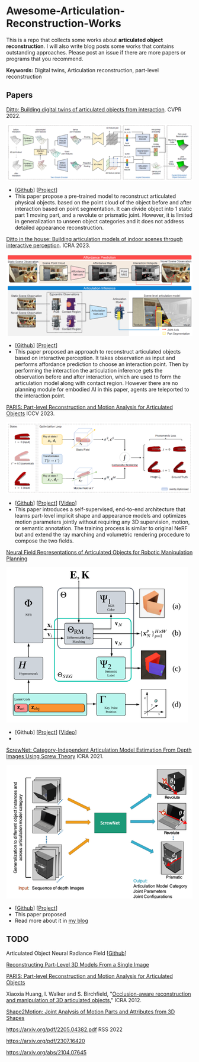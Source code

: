 # Awesome-Articulation-Reconstruction-Works

This is a repo that collects some works about **articulated object reconstruction**. I will also write blog posts some works that contains outstanding approaches. Please post an issue if there are more papers or programs that you recommend. 

**Keywords:** Digital twins, Articulation reconstruction, part-level reconstruction

## Papers

[Ditto: Building digital twins of articulated objects from interaction](https://arxiv.org/abs/2202.08227). CVPR 2022.

![image-20230812161309204](README/image-20230812161309204.png)

- [[Github](https://github.com/UT-Austin-RPL/Ditto)] [[Project](https://ut-austin-rpl.github.io/Ditto/)]
- This paper propose a pre-trained model to reconstruct articulated physical objects. based on the point cloud of the object before and after interaction based on point segmentation. It can divide object into 1 static part 1 moving part, and a revolute or prismatic joint. However, it is limited in generalization to unseen object categories and it does not address detailed appearance reconstruction.



[Ditto in the house: Building articulation models of indoor scenes through interactive perception](https://arxiv.org/abs/2302.01295). ICRA 2023. 

![image-20230812164135350](README/image-20230812164135350.png)

- [[Github](https://github.com/UT-Austin-RPL/HouseDitto)] [[Project](https://ut-austin-rpl.github.io/HouseDitto/)]
- This paper proposed an approach to reconstruct articulated objects based on interactive perception. It takes observation as input and performs affordance prediction to choose an interaction point. Then by performing the interaction the articulation inference gets the observation before and after interaction, which are used to form the articulation model along with contact region. However there are no planning module for embodied AI in this paper, agents are teleported to the interaction point.

[PARIS: Part-level Reconstruction and Motion Analysis for Articulated Objects](https://arxiv.org/abs/2308.07391) ICCV 2023.

![image-20230922175538697](README/image-20230922175538697.png)

- [[Github]()] [[Project](https://3dlg-hcvc.github.io/paris/)] [[Video](https://www.youtube.com/watch?v=tDSrROPCgUc)]
- This paper introduces a self-supervised, end-to-end architecture that learns part-level implicit shape and appearance models and optimizes motion parameters jointly without requiring any 3D supervision, motion, or semantic annotation. The training process is similar to original NeRF but and extend the ray marching and volumetric rendering procedure to compose the two fields.

[Neural Field Representations of Articulated Objects for Robotic Manipulation Planning](https://arxiv.org/pdf/2309.07620.pdf)

<img src="README/image-20231001221744932.png" alt="image-20231001221744932" style="zoom:67%;" />

- [Github] [[Project](https://phgrote.github.io/nfr)] [[Video](https://phgrote.github.io/nfr/#Video)]
- 

[ScrewNet: Category-Independent Articulation Model Estimation From Depth Images Using Screw Theory](https://arxiv.org/abs/2008.10518) ICRA 2021.

<img src="README/image-20231001220848940.png" alt="image-20231001220848940" style="zoom: 67%;" />

- [[Github](https://github.com/Pearl-UTexas/ScrewNet)] [[Project](https://pearl-utexas.github.io/ScrewNet/)]
- This paper proposed 
- Read more about it in [my blog]()



## TODO

Articulated Object Neural Radiance Field [[Github](https://github.com/zubair-irshad/articulated-object-nerf)]

[Reconstructing Part-Level 3D Models From a Single Image](https://ieeexplore.ieee.org/document/9102773)

[PARIS: Part-level Reconstruction and Motion Analysis for Articulated Objects](https://3dlg-hcvc.github.io/paris/)

Xiaoxia Huang, I. Walker and S. Birchfield, "[Occlusion-aware reconstruction and manipulation of 3D articulated objects](https://ieeexplore.ieee.org/document/6224911)," ICRA 2012.

[Shape2Motion: Joint Analysis of Motion Parts and Attributes from 3D Shapes](https://arxiv.org/pdf/1903.03911.pdf)

https://arxiv.org/pdf/2205.04382.pdf RSS 2022

https://arxiv.org/pdf/2307.16420

https://arxiv.org/abs/2104.07645

